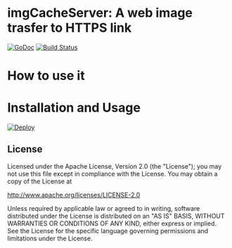 imgCacheServer: A web image trasfer to HTTPS link
==============

 [![GoDoc](https://godoc.org/github.com/kkdai/imgCacherServer?status.svg)](https://godoc.org/github.com/kkdai/imgCacherServer)  [![Build Status](https://travis-ci.org/kkdai/imgCacherServer.svg?branch=master)](https://travis-ci.org/kkdai/imgCacherServer)



How to use it
=============


Installation and Usage
=============


[![Deploy](https://www.herokucdn.com/deploy/button.svg)](https://heroku.com/deploy)

  

License
---------------

Licensed under the Apache License, Version 2.0 (the "License");
you may not use this file except in compliance with the License.
You may obtain a copy of the License at

http://www.apache.org/licenses/LICENSE-2.0

Unless required by applicable law or agreed to in writing, software
distributed under the License is distributed on an "AS IS" BASIS,
WITHOUT WARRANTIES OR CONDITIONS OF ANY KIND, either express or implied.
See the License for the specific language governing permissions and
limitations under the License.

